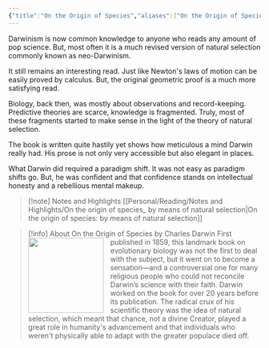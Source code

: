 ```yaml
---
{"title":"On the Origin of Species","aliases":["On the Origin of Species"],"authors":["Charles Darwin"],"publisher":"Penguin Classics","publish":"2013-09-02","pages":480,"isbn10":"1101487763","isbn13":"9780451529060","rating":4.5,"reviewed":false,"cover":"https://images-na.ssl-images-amazon.com/images/S/compressed.photo.goodreads.com/books/1348735224i/10864217.jpg","read_count":1,"tags":["book","Evolution","biology"],"log":[{"status":"Read","timestamp":"2025-03-02T01:32:02+06:00"},{"status":"In Progress","timestamp":"2025-01-08T21:06:25+06:00"},{"status":"To Read","timestamp":"2025-01-08T21:03:30+06:00"}],"created":"2025-01-08T15:31:04+06:00","updated":"2025-05-28T13:36:13+06:00","status":"Read","dg-publish":true,"dg-note-icon":2,"reading_notes":"[[Personal/Reading/Notes and Highlights/On the origin of species_ by means of natural selection|On the origin of species: by means of natural selection]]","dg-path":"Reading/Books/Read/On the Origin of Species by Charles Darwin.md","permalink":"/reading/books/read/on-the-origin-of-species-by-charles-darwin/","dgPassFrontmatter":true,"noteIcon":2}
---
```


Darwinism is now common knowledge to anyone who reads any amount of pop science. But, most often it is a much revised version of natural selection commonly known as neo-Darwinism.

It still remains an interesting read. Just like Newton's laws of motion can be easily proved by calculus. But, the original geometric proof is a much more satisfying read.

Biology, back then, was mostly about observations and record-keeping. Predictive theories are scarce, knowledge is fragmented. Truly, most of these fragments started to make sense in the light of the theory of natural selection.

The book is written quite hastily yet shows how meticulous a mind Darwin really had. His prose is not only very accessible but also elegant in places.

What Darwin did required a paradigm shift. It was not easy as paradigm shifts go. But, he was confident and that confidence stands on intellectual honesty and a rebellious mental makeup.

> [!note] Notes and Highlights
> [[Personal/Reading/Notes and Highlights/On the origin of species_ by means of natural selection\|On the origin of species: by means of natural selection]]

> [!info] About On the Origin of Species by Charles Darwin
> <img src="https://images-na.ssl-images-amazon.com/images/S/compressed.photo.goodreads.com/books/1348735224i/10864217.jpg" style="float: left; width: 150px; height: auto; margin-right: 1em;" /> First published in 1859, this landmark book on evolutionary biology was not the first to deal with the subject, but it went on to become a sensation—and a controversial one for many religious people who could not reconcile Darwin’s science with their faith. Darwin worked on the book for over 20 years before its publication. The radical crux of his scientific theory was the idea of natural selection, which meant that chance, not a divine Creator, played a great role in humanity's advancement and that individuals who weren't physically able to adapt with the greater populace died off.